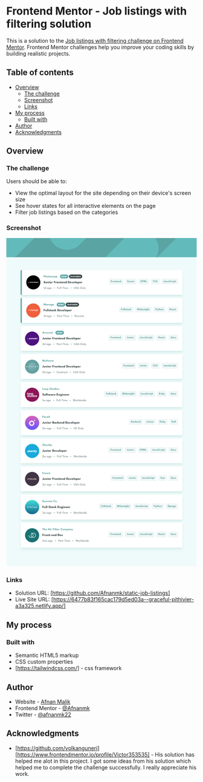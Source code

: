 # Frontend Mentor - Job listings with filtering solution

This is a solution to the [Job listings with filtering challenge on Frontend Mentor](https://www.frontendmentor.io/challenges/job-listings-with-filtering-ivstIPCt). Frontend Mentor challenges help you improve your coding skills by building realistic projects. 

## Table of contents

- [Overview](#overview)
  - [The challenge](#the-challenge)
  - [Screenshot](#screenshot)
  - [Links](#links)
- [My process](#my-process)
  - [Built with](#built-with)
- [Author](#author)
- [Acknowledgments](#acknowledgments)


## Overview

### The challenge

Users should be able to:

- View the optimal layout for the site depending on their device's screen size
- See hover states for all interactive elements on the page
- Filter job listings based on the categories

### Screenshot

![](./joblist-filter.jpg)


### Links

- Solution URL: [https://github.com/Afnanmk/static-job-listings]
- Live Site URL: [https://6477b83f165cac179d5ed03a--graceful-pithivier-a3a325.netlify.app/]

## My process

### Built with

- Semantic HTML5 markup
- CSS custom properties
- [https://tailwindcss.com/] - css framework



## Author

- Website - [Afnan Malik](https://afnanmk.github.io/portfolio-production/)
- Frontend Mentor - [@Afnanmk](https://www.frontendmentor.io/profile/Afnanmk)
- Twitter - [@afnanmk22](https://twitter.com/afnanmk22)


## Acknowledgments

- [https://github.com/volkanguneri] [https://www.frontendmentor.io/profile/Victor353535] - His solution has helped me alot in this project. I got some ideas from his solution which helped me to complete the challenge successfully. I really appreciate his work.


